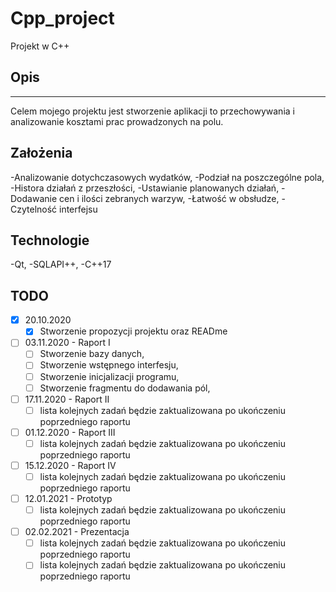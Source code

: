 # Cpp_project
Projekt w C++

## Opis
-------
Celem mojego projektu jest stworzenie aplikacji to przechowywania i analizowanie kosztami prac prowadzonych na polu.

## Założenia
-Analizowanie dotychczasowych wydatków,
-Podział na poszczególne pola,
-Histora działań z przeszłości,
-Ustawianie planowanych działań,
-Dodawanie cen i ilości zebranych warzyw,
-Łatwość w obsłudze,
-Czytelność interfejsu

## Technologie
-Qt,
-SQLAPI++,
-C++17

## TODO

- [x] 20.10.2020 
    - [x] Stworzenie propozycji projektu oraz READme
- [ ] 03.11.2020 - Raport I
    - [ ] Stworzenie bazy danych,
    - [ ] Stworzenie wstępnego interfesju,
    - [ ] Stworzenie inicjalizacji programu,
    - [ ] Stworzenie fragmentu do dodawania pól,
- [ ] 17.11.2020 - Raport II
    - [ ] lista kolejnych zadań będzie zaktualizowana po ukończeniu poprzedniego raportu
- [ ] 01.12.2020 - Raport III
    - [ ] lista kolejnych zadań będzie zaktualizowana po ukończeniu poprzedniego raportu
- [ ] 15.12.2020 - Raport IV
    - [ ] lista kolejnych zadań będzie zaktualizowana po ukończeniu poprzedniego raportu
- [ ] 12.01.2021 - Prototyp 
    - [ ] lista kolejnych zadań będzie zaktualizowana po ukończeniu poprzedniego raportu
- [ ] 02.02.2021 - Prezentacja
    - [ ] lista kolejnych zadań będzie zaktualizowana po ukończeniu poprzedniego raportu
    - [ ] lista kolejnych zadań będzie zaktualizowana po ukończeniu poprzedniego raportu
